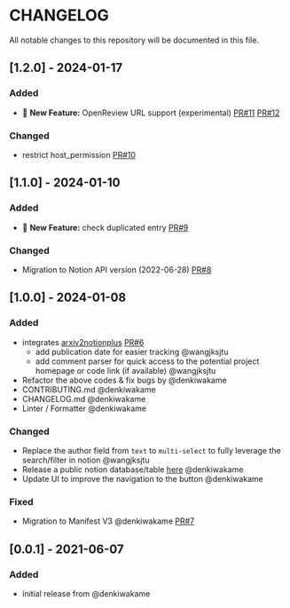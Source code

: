 # CHANGELOG
All notable changes to this repository will be documented in this file.

## [1.2.0] - 2024-01-17
### Added
- 🚀 **New Feature:** OpenReview URL support (experimental) [PR#11](https://github.com/denkiwakame/arxiv2notion/pull/11) [PR#12](https://github.com/denkiwakame/arxiv2notion/pull/12)
### Changed
- restrict host_permission [PR#10](https://github.com/denkiwakame/arxiv2notion/pull/10)

## [1.1.0] - 2024-01-10
### Added
- 🚀 **New Feature:** check duplicated entry [PR#9](https://github.com/wangjksjtu/arxiv2notionplus/issues/1)
### Changed
- Migration to Notion API version (2022-06-28) [PR#8](https://github.com/denkiwakame/arxiv2notion/pull/8)

## [1.0.0] - 2024-01-08
### Added
- integrates [arxiv2notionplus](https://github.com/wangjksjtu/arxiv2notionplus/issues/1) [PR#6](https://github.com/denkiwakame/arxiv2notion/pull/6)
  - add publication date for easier tracking @wangjksjtu
  - add comment parser for quick access to the potential project homepage or code link (if available) @wangjksjtu
- Refactor the above codes & fix bugs by @denkiwakame
- CONTRIBUTING.md @denkiwakame
- CHANGELOG.md @denkiwakame
- Linter / Formatter @denkiwakame

### Changed
- Replace the author field from `text` to `multi-select` to fully leverage the search/filter in notion @wangjksjtu
- Release a public notion database/table [here](https://denkiwakame.notion.site/597cdd58bded4375b1cbe073b2ed6f5d?v=63fcbfda57824b239b66e52dde841cdf) @denkiwakame
- Update UI to improve the navigation to the button @denkiwakame

### Fixed
- Migration to Manifest V3 @denkiwakame [PR#7](https://github.com/denkiwakame/arxiv2notion/pull/7)

## [0.0.1] - 2021-06-07
### Added
- initial release from @denkiwakame
